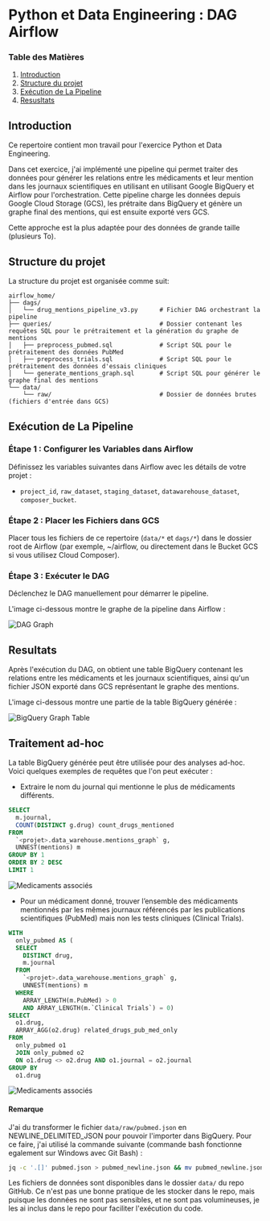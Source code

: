 # Python et Data Engineering : DAG Airflow

### Table des Matières

1. [Introduction](#Introduction)
2. [Structure du projet](#Structure-du-projet)
3. [Exécution de La Pipeline](#Exécution-de-La-Pipeline)
4. [Resusltats](#Resusltats)

## Introduction

Ce repertoire contient mon travail pour l'exercice Python et Data Engineering.

Dans cet exercice, j'ai implémenté une pipeline qui permet traiter des données pour générer les relations entre les médicaments et leur mention dans les journaux scientifiques en utilisant en utilisant Google BigQuery et Airflow pour l'orchestration. Cette pipeline charge les données depuis Google Cloud Storage (GCS), les prétraite dans BigQuery et génère un graphe final des mentions, qui est ensuite exporté vers GCS.

Cette approche est la plus adaptée pour des données de grande taille (plusieurs To).

## Structure du projet

La structure du projet est organisée comme suit:

```plaintext
airflow_home/
├── dags/
│   └── drug_mentions_pipeline_v3.py      # Fichier DAG orchestrant la pipeline
├── queries/                              # Dossier contenant les requêtes SQL pour le prétraitement et la génération du graphe de mentions
│   ├── preprocess_pubmed.sql             # Script SQL pour le prétraitement des données PubMed
│   ├── preprocess_trials.sql             # Script SQL pour le prétraitement des données d'essais cliniques
│   └── generate_mentions_graph.sql       # Script SQL pour générer le graphe final des mentions
└── data/
    └── raw/                              # Dossier de données brutes (fichiers d'entrée dans GCS)
```

## Exécution de La Pipeline

### Étape 1 : Configurer les Variables dans Airflow

Définissez les variables suivantes dans Airflow avec les détails de votre projet :

- `project_id`, `raw_dataset`, `staging_dataset`, `datawarehouse_dataset`, `composer_bucket`.

### Étape 2 : Placer les Fichiers dans GCS

Placer tous les fichiers de ce repertoire (`data/*` et `dags/*`) dans le dossier root de Airflow (par exemple, ~/airflow, ou directement dans le Bucket GCS si vous utilisez Cloud Composer).

### Étape 3 : Exécuter le DAG

Déclenchez le DAG manuellement pour démarrer le pipeline.

L'image ci-dessous montre le graphe de la pipeline dans Airflow :

![DAG Graph](images/dag_graph.png)

## Resultats

Après l'exécution du DAG, on obtient une table BigQuery contenant les relations entre les médicaments et les journaux scientifiques, ainsi qu'un fichier JSON exporté dans GCS représentant le graphe des mentions.

L'image ci-dessous montre une partie de la table BigQuery générée :

![BigQuery Graph Table](images/bigquery_graph_table.png)

## Traitement ad-hoc

La table BigQuery générée peut être utilisée pour des analyses ad-hoc. Voici quelques exemples de requêtes que l'on peut exécuter :

- Extraire le nom du journal qui mentionne le plus de médicaments différents.

```sql
SELECT
  m.journal,
  COUNT(DISTINCT g.drug) count_drugs_mentioned
FROM
  `<projet>.data_warehouse.mentions_graph` g,
  UNNEST(mentions) m
GROUP BY 1
ORDER BY 2 DESC
LIMIT 1
```

![Medicaments associés](images/adhoc_1.png)

- Pour un médicament donné, trouver l’ensemble des médicaments mentionnés par les mêmes journaux référencés par les publications scientifiques (PubMed) mais non les tests cliniques (Clinical Trials).

```sql
WITH
  only_pubmed AS (
  SELECT
    DISTINCT drug,
    m.journal
  FROM
    `<projet>.data_warehouse.mentions_graph` g,
    UNNEST(mentions) m
  WHERE
    ARRAY_LENGTH(m.PubMed) > 0
    AND ARRAY_LENGTH(m.`Clinical Trials`) = 0)
SELECT
  o1.drug,
  ARRAY_AGG(o2.drug) related_drugs_pub_med_only
FROM
  only_pubmed o1
  JOIN only_pubmed o2
  ON o1.drug <> o2.drug AND o1.journal = o2.journal
GROUP BY
  o1.drug
```

![Medicaments associés](images/adhoc_2.png)

#### Remarque

J'ai du transformer le fichier `data/raw/pubmed.json` en NEWLINE_DELIMITED_JSON pour pouvoir l'importer dans BigQuery. Pour ce faire, j'ai utilisé la commande suivante (commande bash fonctionne egalement sur Windows avec Git Bash) :

```bash
jq -c '.[]' pubmed.json > pubmed_newline.json && mv pubmed_newline.json pubmed.json
```

Les fichiers de données sont disponibles dans le dossier `data/` du repo GitHub. Ce n'est pas une bonne pratique de les stocker dans le repo, mais puisque les données ne sont pas sensibles, et ne sont pas volumineuses, je les ai inclus dans le repo pour faciliter l'exécution du code.
